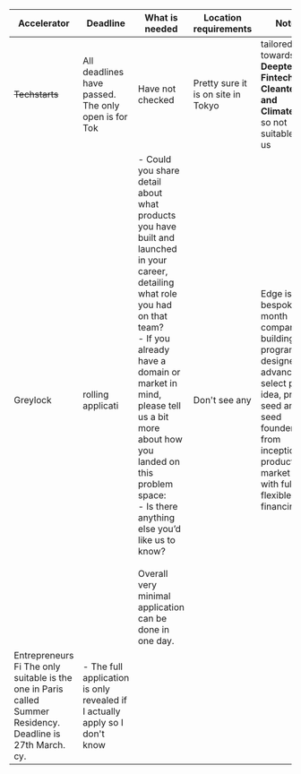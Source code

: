 | Accelerator        | Deadline                                                                                | What is needed                                                                                                                                                                                                                                                                                                                                                                   | Location requirements              | Notes                                                                                                                                                                                   |
| ------------------ | -------------------------------------------------------------------------------------- | -------------------------------------------------------------------------------------------------------------------------------------------------------------------------------------------------------------------------------------------------------------------------------------------------------------------------------------------------------------------------------- | ---------------------------------- | --------------------------------------------------------------------------------------------------------------------------------------------------------------------------------------- |
| ~~Techstarts~~     | All deadlines have passed. The only open is for Tok                                     | Have not checked                                                                                                                                                                                                                                                                                                                                                                 | Pretty sure it is on site in Tokyo | tailored towards **Deeptech, Fintech, Cleantech, and Climatetech.** so not suitable for us                                                                                              |
| Greylock           | rolling applicati                                                                       | - Could you share detail about what products you have built and launched in your career, detailing what role you had on that team?<br>- If you already have a domain or market in mind, please tell us a bit more about how you landed on this problem space:<br>- Is there anything else you’d like us to know?<br><br>Overall very minimal application can be done in one day. | Don't see any                      | Edge is a bespoke 3-month company-building program designed to advance select pre-idea, pre-seed and seed founders from inception to product-market fit, with fully flexible financing. |
| Entrepreneurs Fi The only suitable is the one in Paris called Summer Residency. Deadline is 27th March. cy.  | - The full application is only revealed if I actually apply so I don't know                                                                                                                                                                                                                                                                                                      |                                    |                                                                                                                                                                                         |
